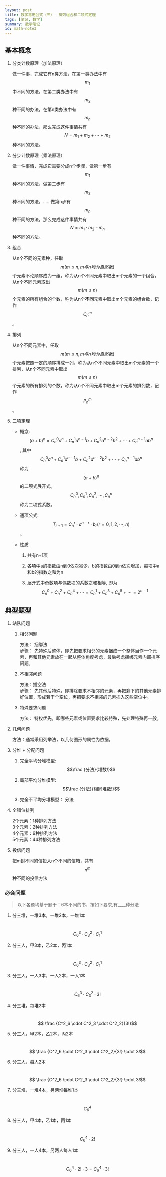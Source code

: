 ```yaml
---
layout: post
title: 数学常用公式（三）- 排列组合和二项式定理
tags: [笔记, 数学]
summary: 数学笔记
id: math-note3
---
```



## 基本概念

1. 分类计数原理（加法原理）

    做一件事，完成它有n类方法，在第一类办法中有$$m_1$$中不同的方法，在第二类办法中有$$m_2$$种不同的办法，在第n类办法中有$$m_n$$种不同的办法，那么完成这件事情共有$$N =  m_1 + m_2 + \cdots + m_2$$种不同的方法。

1. 分步计数原理（乘法原理）

    做一件事情，完成它需要分成n个步骤，做第一步有$$m_1$$种不同的方法，做第二步有$$m_2$$种不同的方法，……做第n步有$$m_n$$种不同的方法，那么完成这件事情共有$$N=m_1 \cdot m_2 \cdots m_n$$种不同的方法。

1. 组合

    从n个不同的元素种，任取$$m (m \le n, m与n均为自然数)$$个元素不论顺序成为一组，称为从n个不同元素中取出m个元素的一个组合，从n个不同元素取出$$m(m \le n)$$个元素的所有组合的个数，称为从n个**不同**元素中取出m个元素的组合数，记作$$C^m_n$$。

1. 排列

    从n个不同元素中，任取$$m (m \le n, m与n均为自然数)$$个元素按照一定的顺序排成一列，称为从n个不同元素中取出m个元素的一个排列，从n个不同元素中取出$$m (m \le n)$$个元素的所有排列的个数，称为从n个不同元素中取出m个元素的排列数，记作$$P^m_n$$。

1. 二项定理

    - 概念: $$(a+b)^n = C^0_n{a^n} + C^1_n a^{n-1}b + C^2_n a^{n-2} b^{2} + \cdots + C^{n-1}_n a b^{n} $$, 其中$$C^0_n a^n + C^1_n a^{n-1} b + C^2_n a^{n-2} b^2 + \cdots + C^{n-1}_n a b^n$$称为$$(a+b)^n$$的二项式展开式。$$C^0_n, C^1_n, C^2_n, \cdots, C^n_n$$称为二项式系数。

    - 通项公式: $$T_{r+1} = C^r_n\cdot a^{n-r} \cdot b_r (r=0,1,2,\cdots,n)$$。

    - 性质

        1. 共有n+1项

        1. 各项中a的指数由n到0依次减少，b的指数由0到n依次增加，每项中a和b的指数之和为n

        2. 展开式中奇数项与偶数项的系数之和相等, 即为 $$C^0_n + C^2_n + C^4_n  + \cdots = C^1_n + C^3_n + C^5_n + \cdots = 2^{n-1}$$

## 典型题型

1. 站队问题

    1. 相邻问题

        方法： 捆绑法<br/>
        步骤： 先特殊后整体，即先把要求相邻的元素捆成一个整体当作一个元素，再和其他元素放在一起从整体角度考虑，最后考虑捆绑元素内部排序问题。

    2. 不相邻问题

        方法：插空法<br/>
        步骤： 先其他后特殊，即排除要求不相邻的元素，再把剩下的其他元素排好位置，形成若干个空位，再把要求不相邻的元素插入这些空位中。

    3. 特殊要求问题

        方法： 特权优先，即哪些元素或位置要求比较特殊，先处理特殊再一般。

2. 几何问题

    方法：通常采用列举法，以几何图形的属性为依据。

3. 分堆 + 分配问题

    1. 完全平均分堆模型: $$\frac {分法}{堆数!}$$

    1. 局部平均分堆模型: $$\frac {分法}{相同堆数!}$$

    1. 完全不平均分堆模型： 分法

4. 全错位排列

    2个元素：1种排列方法<br>
    3个元素：2种排列方法<br>
    4个元素：9种排列方法<br>
    5个元素：44种排列方法<br>

5. 投信问题

    把m封不同的信投入n个不同的信箱，共有$$n^m$$种不同的投信方法



### 必会问题

  > 以下各题均基于题干：6本不同的书，按如下要求,有____种分法

1. 分三堆，一堆3本，一堆2本，一堆1本

    &nbsp;$$ C^3_6 \cdot C^2_3 \cdot C^1_1$$

1. 分三人，甲3本，乙2本，丙1本

    &nbsp;$$ C^3_6 \cdot C^2_3 \cdot C^1_1$$

1. 分三人，一人3本，一人2本，一人1本

    &nbsp;$$ C^3_6 \cdot C^2_3 \cdot 3!$$

1. 分三堆，每堆2本

    &nbsp;$$ \frac {C^2_6 \cdot C^2_3 \cdot C^2_2}{3!}$$

1. 分三人，甲2本，乙2本，丙2本

    &nbsp;$$ \frac {C^2_6 \cdot C^2_3 \cdot C^2_2}{3!} \cdot 3!$$

1. 分三人，每人2本

    &nbsp;$$ \frac {C^2_6 \cdot C^2_3 \cdot C^2_2}{3!} \cdot 3!$$

1. 分三堆，一堆4本，另两堆每堆1本

    &nbsp;$$ C^4_6 $$

1. 分三人，甲4本，乙1本，丙1本

    &nbsp;$$  C^4_6 \cdot 2! $$

1. 分三人，一人4本，另两人每人1本

    &nbsp;$$  C^4_6 \cdot 2! \cdot 3 = C^4_6 \cdot 3!$$
